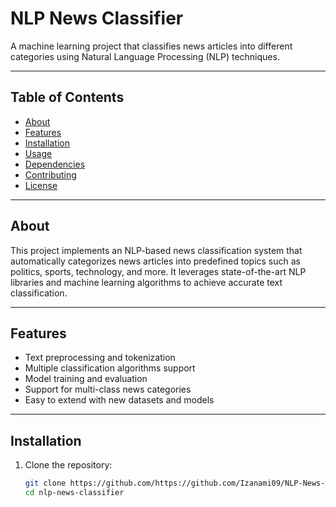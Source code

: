 # NLP News Classifier

A machine learning project that classifies news articles into different categories using Natural Language Processing (NLP) techniques.

---

## Table of Contents

- [About](#about)  
- [Features](#features)  
- [Installation](#installation)  
- [Usage](#usage)  
- [Dependencies](#dependencies)  
- [Contributing](#contributing)  
- [License](#license)  

---

## About

This project implements an NLP-based news classification system that automatically categorizes news articles into predefined topics such as politics, sports, technology, and more. It leverages state-of-the-art NLP libraries and machine learning algorithms to achieve accurate text classification.

---

## Features

- Text preprocessing and tokenization  
- Multiple classification algorithms support  
- Model training and evaluation  
- Support for multi-class news categories  
- Easy to extend with new datasets and models  

---

## Installation

1. Clone the repository:

   ```bash
   git clone https://github.com/https://github.com/Izanami09/NLP-News-Classifier.git
   cd nlp-news-classifier